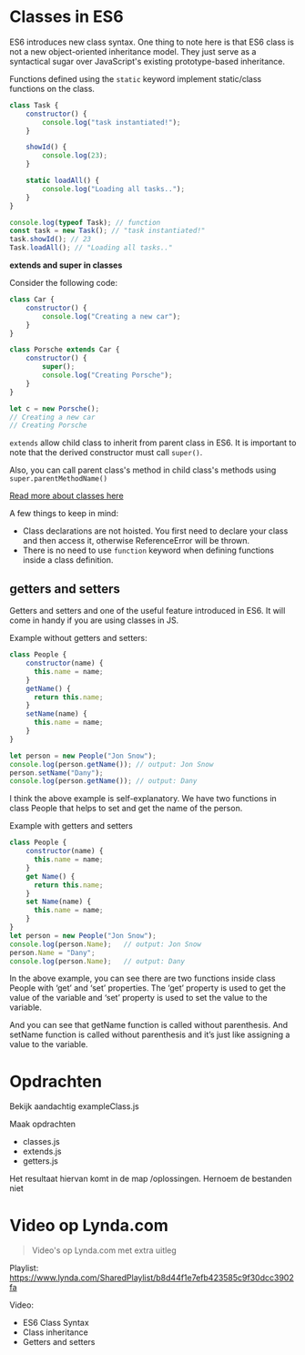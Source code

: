 # Classes in ES6

ES6 introduces new class syntax. One thing to note here is that ES6 class is not a new object-oriented inheritance model. They just serve as a syntactical sugar over JavaScript's existing prototype-based inheritance.

Functions defined using the `static` keyword implement static/class functions on the class.

```javascript
class Task {
    constructor() {
        console.log("task instantiated!");
    }

    showId() {
        console.log(23);
    }

    static loadAll() {
        console.log("Loading all tasks..");
    }
}

console.log(typeof Task); // function
const task = new Task(); // "task instantiated!"
task.showId(); // 23
Task.loadAll(); // "Loading all tasks.."
```

**extends and super in classes**

Consider the following code:

```javascript
class Car {
    constructor() {
        console.log("Creating a new car");
    }
}

class Porsche extends Car {
    constructor() {
        super();
        console.log("Creating Porsche");
    }
}

let c = new Porsche();
// Creating a new car
// Creating Porsche
```

`extends` allow child class to inherit from parent class in ES6. It is important to note that the derived constructor must call `super()`.

Also, you can call parent class's method in child class's methods using `super.parentMethodName()`

[Read more about classes here](https://developer.mozilla.org/en/docs/Web/JavaScript/Reference/Classes)

A few things to keep in mind:

* Class declarations are not hoisted. You first need to declare your class and then access it, otherwise ReferenceError will be thrown.
* There is no need to use `function` keyword when defining functions inside a class definition.

## getters and setters
Getters and setters and one of the useful feature introduced in ES6. It will come in handy if you are using classes in JS.

Example without getters and setters:
```JavaScript
class People {
    constructor(name) {
      this.name = name;
    }
    getName() {
      return this.name;
    }
    setName(name) {
      this.name = name;
    }
}

let person = new People("Jon Snow");
console.log(person.getName()); // output: Jon Snow
person.setName("Dany");
console.log(person.getName()); // output: Dany
```

I think the above example is self-explanatory. We have two functions in class People that helps to set and get the name of the person.

Example with getters and setters

```JavaScript
class People {
    constructor(name) {
      this.name = name;
    }
    get Name() {
      return this.name;
    }
    set Name(name) {
      this.name = name;
    }
}
let person = new People("Jon Snow");
console.log(person.Name);   // output: Jon Snow
person.Name = "Dany";
console.log(person.Name);   // output: Dany
```
In the above example, you can see there are two functions inside class People with ‘get’ and ‘set’ properties. The ‘get’ property is used to get the value of the variable and ‘set’ property is used to set the value to the variable.

And you can see that getName function is called without parenthesis. And setName function is called without parenthesis and it’s just like assigning a value to the variable.

# Opdrachten
Bekijk aandachtig exampleClass.js

Maak opdrachten
* classes.js
* extends.js
* getters.js

Het resultaat hiervan komt in de map /oplossingen. Hernoem de bestanden niet

# Video op Lynda.com
> Video's op Lynda.com met extra uitleg

Playlist: https://www.lynda.com/SharedPlaylist/b8d44f1e7efb423585c9f30dcc3902fa

Video:
* ES6 Class Syntax
* Class inheritance
* Getters and setters
